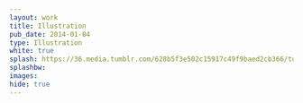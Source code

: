 ```yaml
---
layout: work
title: Illustration
pub_date: 2014-01-04
type: Illustration
white: true
splash: https://36.media.tumblr.com/628b5f3e502c15917c49f9baed2cb366/tumblr_npo4xxnvx61snf70wo4_1280.jpg
splashbw: 
images: 
hide: true
---
```

